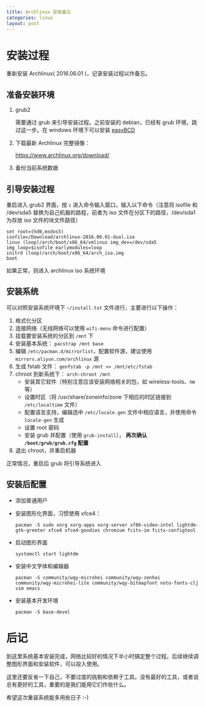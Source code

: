 ```yaml
---
title: Archlinux 安装备忘
categories: linux
layout: post
---
```


# 安装过程

重新安装 Archlinux( 2016.06.01 )，记录安装过程以作备忘。

## 准备安装环境

1. grub2
   
	需要通过 grub 来引导安装过程。之前安装的 debian，已经有 grub 环境，跳过这一步。在 windows 环境下可以安装 [easyBCD][easybcd]
	
2. 下载最新 Archlinux 完整镜像：

	https://www.archlinux.org/download/
	
3. 备份当前系统数据

## 引导安装过程

重启进入 grub2 界面，按 `c` 进入命令输入窗口，输入以下命令（注意将 isofile 和 /dev/sda5 替换为自己机器的路程，前者为 iso 文件在分区下的路径，/dev/sda1 为存放 iso 文件的块文件路径）

```grub
set root=(hd0,msdos5)
isofile=/Download/archlinux-2016.06.01-dual.iso
linux (loop)/arch/boot/x86_64/vmlinuz img_dev=/dev/sda5 img_loop=$isofile earlymodules=loop
initrd (loop)/arch/boot/x86_64/arch_iso.img
boot
```

如果正常，则进入 archlinux iso 系统环境

## 安装系统

可以对照安装系统环境下 `~/install.txt` 文件进行，主要进行以下操作：

1. 格式化分区
2. 连接网络（无线网络可以使用 `wifi-menu` 命令进行配置）
3. 挂载要安装系统的分区到 `/mnt` 下
4. 安装基本系统： `pacstrap /mnt base`
5. 编辑 `/etc/pacman.d/mirrorlist`，配置软件源，建议使用 `mirrors.aliyun.com/archlinux` 源
5. 生成 fstab 文件： `genfstab -p /mnt >> /mnt/etc/fstab`
6. chroot 到新系统下： `arch-chroot /mnt`
   - 安装其它软件（特别注意应该安装网络相关的包，如 wireless-tools、iw 等）
   - 设置时区（将 /usr/share/zoneinfo/zone 下相应的时区链接到 `/etc/localtime` 文件）
   - 配置语言支持，编辑选中 `/etc/locale.gen` 文件中相应语言，并使用命令 `locale-gen` 生成
   - 设置 root 密码
   - 安装 grub 并配置（使用 `grub-install`）， **再次确认 `/boot/grub/grub.cfg` 配置**
7. 退出 chroot，并重启机器

正常情况，重启后 grub 将引导系统进入

## 安装后配置

* 添加普通用户
* 安装图形化界面，习惯使用 xfce4：

	```shell
	pacman -S sudo xorg xorg-apps xorg-server xf86-video-intel lightdm-gtk-greeter xfce4 xfce4-goodies chromium fcitx-im fcitx-configtool
	```
	
* 启动图形界面

	```shell
	systemctl start lightdm
	```
	
* 安装中文字体和编辑器

	```shell
	pacman -S community/wqy-microhei community/wqy-zenhei community/wqy-microhei-lite community/wqy-bitmapfont noto-fonts-clj vim emacs
	```

* 安装基本开发环境

	```shell
	pacman -S base-devel
	```
	
# 后记

到这里系统基本安装完成，网络比较好的情况下半小时搞定整个过程。后续继续调整图形界面和安装软件，可以投入使用。

这里还要反省一下自己，不要过度的挑剔和依赖于工具。没有最好的工具，或者说总有更好的工具，重要的是我们能用它们作些什么。

希望这次重装系统能多用些日子 :-)


	
[easybcd]: http://neosmart.net/EasyBCD/
